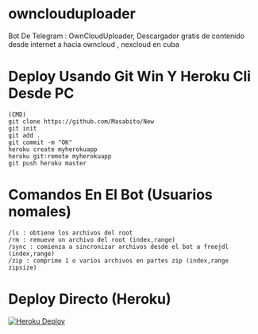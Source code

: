 # ownclouduploader
Bot De Telegram : OwnCloudUploader, Descargador gratis de contenido desde internet a hacia owncloud , nexcloud en cuba

# Deploy Usando Git Win Y Heroku Cli Desde PC
```
(CMD)
git clone https://github.com/Masabito/New
git init
git add .
git commit -m "OK"
heroku create myherokuapp
heroku git:remote myherokuapp
git push heroku master
```

# Comandos En El Bot (Usuarios nomales)
```/start : Inicar Bot , Te da La info
/ls : obtiene los archivos del root
/rm : remueve un archivo del root (index,range)
/sync : comienza a sincronizar archivos desde el bot a freejdl (index,range)
/zip : comprime 1 o varios archivos en partes zip (index,range zipsize)
```

# Deploy Directo (Heroku)
[![Heroku Deploy](https://www.herokucdn.com/deploy/button.svg)](https://heroku.com/deploy?template=https://github.com/Masabito/New)
